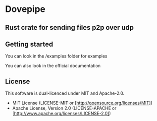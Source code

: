 # Dovepipe

## Rust crate for sending files p2p over udp

## Getting started

You can look in the /examples folder for examples

You can also look in the official documentation

## License

This software is dual-licenced under MIT and Apache-2.0.

- MIT License (LICENSE-MIT or [http://opensource.org/licenses/MIT])
- Apache License, Version 2.0 (LICENSE-APACHE or [http://www.apache.org/licenses/LICENSE-2.0])
